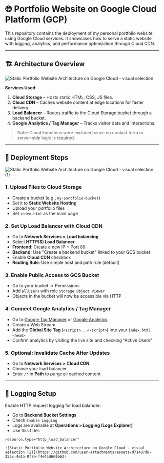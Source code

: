 # 🌐 Portfolio Website on Google Cloud Platform (GCP)

This repository contains the deployment of my personal portfolio website using Google Cloud services. It showcases how to serve a static website with logging, analytics, and performance optimization through Cloud CDN.

---

## 🏗️ Architecture Overview

![Static Portfolio Website Architecture on Google Cloud - visual selection](https://github.com/user-attachments/assets/8dcdd191-2858-4652-a63d-07b7c528e18d)


**Services Used:**

1. **Cloud Storage** – Hosts static HTML, CSS, JS files.
2. **Cloud CDN** – Caches website content at edge locations for faster delivery.
3. **Load Balancer** – Routes traffic to the Cloud Storage bucket through a backend bucket.
4. **Google Analytics / Tag Manager** – Tracks visitor data and interactions.

> Note: Cloud Functions were excluded since no contact form or server-side logic is required.

---

## 🚀 Deployment Steps

![Static Portfolio Website Architecture on Google Cloud - visual selection (1)](https://github.com/user-attachments/assets/f063f342-955e-41ce-a24d-3e20b3f2d1b9)


### 1. Upload Files to Cloud Storage
- Create a bucket (e.g., `my-portfolio-bucket`)
- Set it to **Static Website Hosting**
- Upload your portfolio files
- Set `index.html` as the main page

### 2. Set Up Load Balancer with Cloud CDN
- Go to **Network Services > Load balancing**
- Select **HTTP(S) Load Balancer**
- **Frontend**: Create a new IP + Port 80
- **Backend**: Use "Create a backend bucket" linked to your GCS bucket
- Enable **Cloud CDN** checkbox
- **Routing Rule**: Use simple host and path rule (default)

### 3. Enable Public Access to GCS Bucket
- Go to your bucket → Permissions
- Add `allUsers` with role `Storage Object Viewer`
- Objects in the bucket will now be accessible via HTTP

### 4. Connect Google Analytics / Tag Manager
- Go to [Google Tag Manager](https://tagmanager.google.com/) or [Google Analytics](https://analytics.google.com/)
- Create a Web Stream
- Add the **Global Site Tag** (`<script>...</script>`) into your `index.html` `<head>`
- Confirm analytics by visiting the live site and checking "Active Users"

### 5. Optional: Invalidate Cache After Updates
- Go to **Network Services > Cloud CDN**
- Choose your load balancer
- Enter `/*` in **Path** to purge all cached content

---

## 🧾 Logging Setup

Enable HTTP request logging for load balancer:
- Go to **Backend Bucket Settings**
- Check `Enable Logging`
- Logs are available at **Operations > Logging (Logs Explorer)**
- Use this filter:
```lql
resource.type="http_load_balancer"

![Static Portfolio Website Architecture on Google Cloud - visual selection (2)](https://github.com/user-attachments/assets/d71487d6-355c-4e2a-8f7e-f4e45d660b63)

